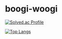 # boogi-woogi

[![Solved.ac Profile](http://mazassumnida.wtf/api/v2/generate_badge?boj=fantasy7772)](https://solved.ac/fantasy7772/)

[![Top Langs](https://github-readme-stats.vercel.app/api/top-langs/?username=boogi-woogi&langs_count=10&layout=compact&theme=dark)](https://github.com/boogi-woogi)
